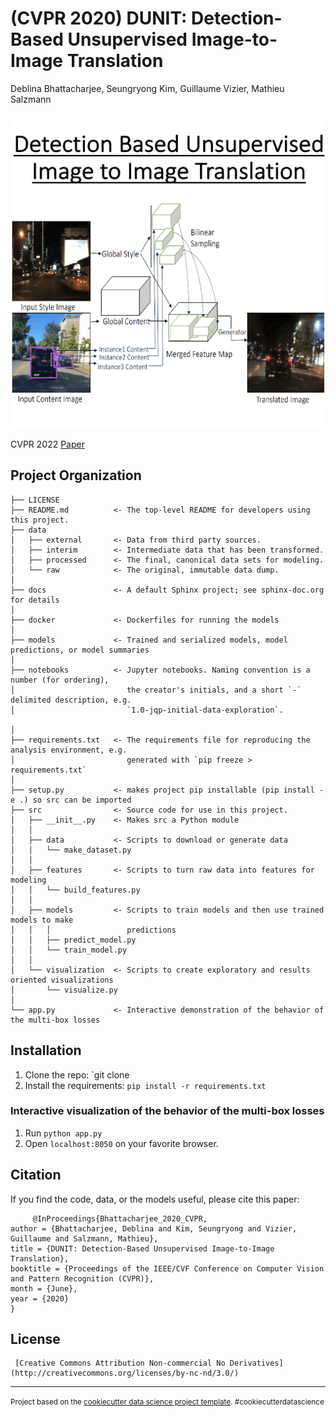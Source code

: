 # (CVPR 2020) DUNIT: Detection-Based Unsupervised Image-to-Image Translation
Deblina Bhattacharjee, Seungryong Kim, Guillaume Vizier, Mathieu Salzmann

![Figure Abstract](CVPR_teaser_image.gif)

CVPR 2022 [Paper](https://openaccess.thecvf.com/content_CVPR_2020/html/Bhattacharjee_DUNIT_Detection-Based_Unsupervised_Image-to-Image_Translation_CVPR_2020_paper.html) 

Project Organization
------------

    ├── LICENSE
    ├── README.md          <- The top-level README for developers using this project.
    ├── data
    │   ├── external       <- Data from third party sources.
    │   ├── interim        <- Intermediate data that has been transformed.
    │   ├── processed      <- The final, canonical data sets for modeling.
    │   └── raw            <- The original, immutable data dump.
    │
    ├── docs               <- A default Sphinx project; see sphinx-doc.org for details
    │
    ├── docker             <- Dockerfiles for running the models
    │
    ├── models             <- Trained and serialized models, model predictions, or model summaries
    │
    ├── notebooks          <- Jupyter notebooks. Naming convention is a number (for ordering),
    │                         the creator's initials, and a short `-` delimited description, e.g.
    │                         `1.0-jqp-initial-data-exploration`.
   
    │
    ├── requirements.txt   <- The requirements file for reproducing the analysis environment, e.g.
    │                         generated with `pip freeze > requirements.txt`
    │
    ├── setup.py           <- makes project pip installable (pip install -e .) so src can be imported
    ├── src                <- Source code for use in this project.
    │   ├── __init__.py    <- Makes src a Python module
    │   │
    │   ├── data           <- Scripts to download or generate data
    │   │   └── make_dataset.py
    │   │
    │   ├── features       <- Scripts to turn raw data into features for modeling
    │   │   └── build_features.py
    │   │
    │   ├── models         <- Scripts to train models and then use trained models to make
    │   │   │                 predictions
    │   │   ├── predict_model.py
    │   │   └── train_model.py
    │   │
    │   └── visualization  <- Scripts to create exploratory and results oriented visualizations
    │       └── visualize.py
    │
    └── app.py             <- Interactive demonstration of the behavior of the multi-box losses


## Installation

1. Clone the repo: `git clone 
2. Install the requirements: `pip install -r requirements.txt`


### Interactive visualization of the behavior of the multi-box losses

1. Run `python app.py`
2. Open `localhost:8050` on your favorite browser.

##  Citation

If you find the code, data, or the models useful, please cite this paper:
```
     @InProceedings{Bhattacharjee_2020_CVPR,
author = {Bhattacharjee, Deblina and Kim, Seungryong and Vizier, Guillaume and Salzmann, Mathieu},
title = {DUNIT: Detection-Based Unsupervised Image-to-Image Translation},
booktitle = {Proceedings of the IEEE/CVF Conference on Computer Vision and Pattern Recognition (CVPR)},
month = {June},
year = {2020}
}
```
## License 
``` 
 [Creative Commons Attribution Non-commercial No Derivatives](http://creativecommons.org/licenses/by-nc-nd/3.0/)
```

--------

<p><small>Project based on the <a target="_blank" href="https://drivendata.github.io/cookiecutter-data-science/">cookiecutter data science project template</a>. #cookiecutterdatascience</small></p>

